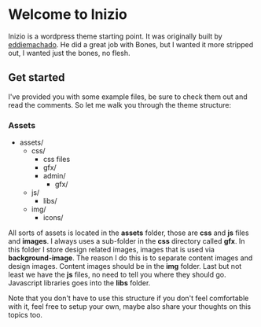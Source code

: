 # Welcome to Inizio #

Inizio is a wordpress theme starting point. It was originally built by [eddiemachado](https://github.com/eddiemachado/bones).
He did a great job with Bones, but I wanted it more stripped out, I wanted just the bones, no flesh.

## Get started ##

I've provided you with some example files, be sure to check them out and read the comments. So let me walk you through the theme structure:

### Assets ###
* assets/
  * css/
    * css files
    * gfx/
    * admin/
      * gfx/
  * js/
    * libs/
  * img/
    * icons/
    
All sorts of assets is located in the __assets__ folder, those are __css__ and __js__ files and __images__.
I always uses a sub-folder in the __css__ directory called __gfx__. In this folder I store design related images, images that is used via __background-image__.
The reason I do this is to separate content images and design images. Content images should be in the __img__ folder.
Last but not least we have the __js__ files, no need to tell you where they should go. Javascript libraries goes into the __libs__ folder.

Note that you don't have to use this structure if you don't feel comfortable with it, feel free to setup your own, maybe also share your thoughts on this topics too.